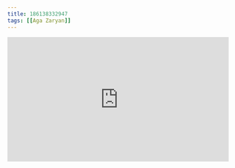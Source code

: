 ```yaml
---
title: 186138332947
tags: [[Aga Zaryan]]
---
```

<iframe allow="accelerometer; autoplay; clipboard-write; encrypted-media; gyroscope; picture-in-picture" allowfullscreen="" frameborder="0" height="281" id="youtube_iframe" src="https://www.youtube.com/embed/QL7dXFNZKDo?feature=oembed&amp;enablejsapi=1&amp;origin=https://safe.txmblr.com&amp;wmode=opaque" width="500"></iframe>